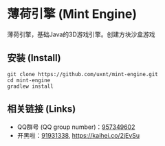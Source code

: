 # 薄荷引擎 (Mint Engine)

薄荷引擎，基础Java的3D游戏引擎。创建方块沙盒游戏

## 安装 (Install)
```
git clone https://github.com/uxnt/mint-engine.git
cd mint-engine
gradlew install
```
 
## 相关链接 (Links)
- QQ群号 (QQ group number)：[957349602](https://jq.qq.com/?_wv=1027&k=AUUDu7tP)
- 开黑啦：[91931338](https://kaihei.co/2jEvSu), https://kaihei.co/2jEvSu
